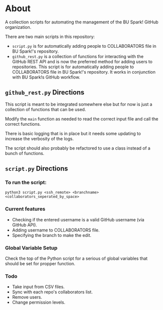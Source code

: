 # About
A collection scripts for automating the management of the BU Spark! GitHub organization.

There are two main scripts in this repository:
- `script.py` is for automatically adding people to COLLABORATORS file in BU Spark!'s repository.
- `github_rest.py` is a collection of functions for interacting with the GitHub REST API and is now the preferred method for adding users to repositories.
This script is for automatically adding people to COLLABORATORS file in BU Spark!'s repository.
It works in conjunction with BU Spark!s GitHub workflow.

## `github_rest.py` Directions
This script is meant to be integrated somewhere else but for now is just a collection of functions that can be used.

Modify the `main` function as needed to read the correct input file and call the correct functions.

There is basic logging that is in place but it needs some updating to increase the verbosity of the logs. 

The script should also probably be refactored to use a class instead of a bunch of functions.

## `script.py` Directions

### To run the script:
`python3 script.py <ssh_remote> <branchname> <collaborators_seperated_by_space>`

### Current features
- Checking if the entered username is a valid GitHub username (via GitHub API).
- Adding username to COLLABORATORS file.
- Specifying the branch to make the edit.

### Global Variable Setup
Check the top of the Python script for a serious of global variables that should be set for propper function.

### Todo
- Take input from CSV files.
- Sync with each repo's collaborators list.
- Remove users.
- Change permission levels.

